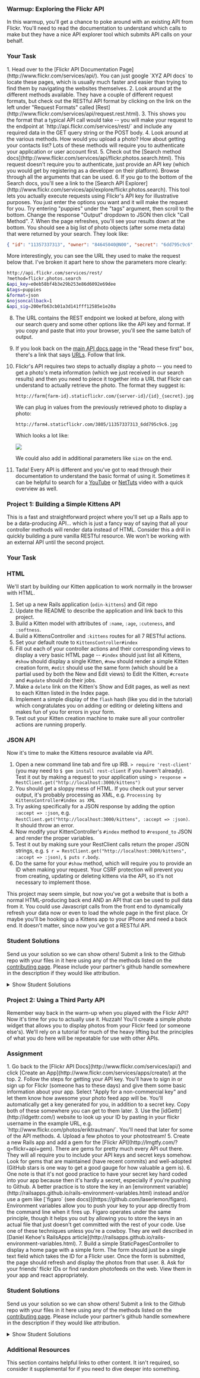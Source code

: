 ### Warmup: Exploring the Flickr API

In this warmup, you'll get a chance to poke around with an existing API from Flickr.  You'll need to read the documentation to understand which calls to make but they have a nice API explorer tool which submits API calls on your behalf.

### Your Task

<div class="lesson-content__panel" markdown="1">
1. Head over to the [Flickr API Documentation Page](http://www.flickr.com/services/api/).  You can just google `XYZ API docs` to locate these pages, which is usually much faster and easier than trying to find them by navigating the websites themselves.
2. Look around at the different methods available.  They have a couple of different request formats, but check out the RESTful API format by clicking on the link on the left under "Request Formats" called [Rest](http://www.flickr.com/services/api/request.rest.html).
3. This shows you the format that a typical API call would take -- you will make your request to the endpoint at `http://api.flickr.com/services/rest/` and include any required data in the GET query string or the POST body.
4. Look around at the various methods.  How would you upload a photo?  How about getting your contacts list?  Lots of these methods will require you to authenticate your application or user account first.
5. Check out the [Search method docs](http://www.flickr.com/services/api/flickr.photos.search.html).  This request doesn't require you to authenticate, just provide an API key (which you would get by registering as a developer on their platform).  Browse through all the arguments that can be used.
6. If you go to the bottom of the Search docs, you'll see a link to the [Search API Explorer](http://www.flickr.com/services/api/explore/flickr.photos.search).  This tool lets you actually execute requests using Flickr's API key for illustrative purposes.  You just enter the options you want and it will make the request for you.  Try entering "puppies" under the "tags" argument, then scroll to the bottom.  Change the response "Output" dropdown to JSON then click "Call Method".
7. When the page refreshes, you'll see your results down at the bottom.  You should see a big list of photo objects (after some meta data) that were returned by your search.  They look like:

   ~~~json
   { "id": "11357337313", "owner": "84645040@N00", "secret": "6dd795c9c6", "server": "3805", "farm": 4, "title": "Gavin-Feb2013-0127", "ispublic": 1, "isfriend": 0, "isfamily": 0 },
   ~~~

   More interestingly, you can see the URL they used to make the request below that.  I've broken it apart here to show the parameters more clearly:

   ~~~bash
   http://api.flickr.com/services/rest/
   ?method=flickr.photos.search
   &api_key=e0eb58bf4b3e29b253e86d6092e69dee
   &tags=puppies
   &format=json
   &nojsoncallback=1
   &api_sig=200efb63cb01a3d141fff12585e1e20a
   ~~~

8. The URL contains the REST endpoint we looked at before, along with our search query and some other options like the API key and format.  If you copy and paste that into your browser, you'll see the same batch of output.
9. If you look back on the [main API docs page](http://www.flickr.com/services/api/) in the "Read these first" box, there's a link that says [URLs](http://www.flickr.com/services/api/misc.urls.html).  Follow that link.
10. Flickr's API requires two steps to actually display a photo -- you need to get a photo's meta information (which we just received in our search results) and then you need to piece it together into a URL that Flickr can understand to actually retrieve the photo.  The format they suggest is:

    `http://farm{farm-id}.staticflickr.com/{server-id}/{id}_{secret}.jpg`

    We can plug in values from the previously retrieved photo to display a photo:

    `http://farm4.staticflickr.com/3805/11357337313_6dd795c9c6.jpg`

    Which looks a lot like:

    <img src="http://farm4.staticflickr.com/3805/11357337313_6dd795c9c6.jpg">

    We could also add in additional parameters like `size` on the end.

11. Tada! Every API is different and you've got to read through their documentation to understand the basic format of using it.  Sometimes it can be helpful to search for a [YouTube](http://www.youtube.com) or [NetTuts](http://code.tutsplus.com) video with a quick overview as well.

</div>

### Project 1: Building a Simple Kittens API

This is a fast and straightforward project where you'll set up a Rails app to be a data-producing API... which is just a fancy way of saying that all your controller methods will render data instead of HTML.  Consider this a drill in quickly building a pure vanilla RESTful resource.  We won't be working with an external API until the second project.

### Your Task

<div class="lesson-content__panel" markdown="1">

### HTML

We'll start by building our Kitten application to work normally in the browser with HTML.

1. Set up a new Rails application (`odin-kittens`) and Git repo
2. Update the README to describe the application and link back to this project.
3. Build a Kitten model with attributes of `:name`, `:age`, `:cuteness`, and `:softness`.
4. Build a KittensController and `:kittens` routes for all 7 RESTful actions.
3. Set your default route to `KittensController#index`
5. Fill out each of your controller actions and their corresponding views to display a very basic HTML page -- `#index` should just list all Kittens, `#show` should display a single Kitten, `#new` should render a simple Kitten creation form, `#edit` should use the same form (which should be a partial used by both the New and Edit views) to Edit the Kitten, `#create` and `#update` should do their jobs.
6. Make a `delete` link on the Kitten's Show and Edit pages, as well as next to each Kitten listed in the Index page.
7. Implement a simple display of the `flash` hash (like you did in the tutorial) which congratulates you on adding or editing or deleting kittens and makes fun of you for errors in your form.
8. Test out your Kitten creation machine to make sure all your controller actions are running properly.

### JSON API

Now it's time to make the Kittens resource available via API.

1. Open a new command line tab and fire up IRB.  `> require 'rest-client'` (you may need to `$ gem install rest-client` if you haven't already).  Test it out by making a request to your application using `> response = RestClient.get("http://localhost:3000/kittens")`
2. You should get a sloppy mess of HTML.  If you check out your server output, it's probably processing as XML, e.g. `Processing by KittensController#index as XML`
3. Try asking specifically for a JSON response by adding the option `:accept => :json`, e.g. `RestClient.get("http://localhost:3000/kittens", :accept => :json)`.  It should throw an error.
4. Now modify your KittenController's `#index` method to `#respond_to` JSON and render the proper variables.
5. Test it out by making sure your RestClient calls return the proper JSON strings, e.g. `$ r = RestClient.get("http://localhost:3000/kittens", :accept => :json)`, `$ puts r.body`.
6. Do the same for your `#show` method, which will require you to provide an ID when making your request.  Your CSRF protection will prevent you from creating, updating or deleting kittens via the API, so it's not necessary to implement those.

This project may seem simple, but now you've got a website that is both a normal HTML-producing back end AND an API that can be used to pull data from it.  You could use Javascript calls from the front end to dynamically refresh your data now or even to load the whole page in the first place.  Or maybe you'll be hooking up a Kittens app to your iPhone and need a back end.  It doesn't matter, since now you've got a RESTful API.

</div>

### Student Solutions
Send us your solution so we can show others! Submit a link to the Github repo with your files in it here using any of the methods listed on the [contributing page](http://github.com/TheOdinProject/curriculum/blob/master/contributing.md).  Please include your partner's github handle somewhere in the description if they would like attribution.

<details markdown="block">
  <summary> Show Student Solutions </summary>

* Add your solution below this line!
* [Braxton Lemmon's Solution](https://github.com/braxtonlemmon/odin-kittens)
* [Helmi's Solution](https://github.com/helmihidzir/odin-kittens)
* [Kevin Vuong's solution](https://github.com/fffear/odin-kittens)
* [Learnsometing's Solution](https://github.com/learnsometing/rails-odin-apis_users)
* [Simon Tharby's solution](https://github.com/jinjagit/kittens-api)
* [Jason McKee's solution](https://github.com/jttmckee/odin-kittens)
* [Chibuzor's solution](https://github.com/uzorjchibuzor/odin-kitten)
* [Javier Machin's solution](https://github.com/Javier-Machin/odin-lizards)
* [nmac's solution](https://github.com/nmacawile/odin-kittens)
* [brxck's solution](https://github.com/brxck/kittens-api)
* [Jmooree30's solution](https://github.com/jmooree30/odin-kittens.git)
* [theghall's solutions](https://github.com/theghall/odin-kittens.git)
* [Clayton Sweeten's solution](https://github.com/cjsweeten101/odin-kittens)
* [Jonathan Yiv's solution](https://github.com/JonathanYiv/odin-kittens)
* [mindovermiles262's solution](https://github.com/mindovermiles262/odin-kittens)
* [holdercp's solution](https://github.com/holdercp/odin-kittens)
* [Joshua Wootonn's solution](https://github.com/jose56wonton/kittens)
* [jfonz412's solution](https://github.com/jfonz412/odin-kittens)
* [Austin's Solution ](https://github.com/CouchofTomato/odin-kittens)
* [Rhys B.'s Solution ](https://github.com/105ron/odin_kittens)
* [sirramongabriel's solution](https://github.com/sirramongabriel/odin-kittens)
* [jamie's solution](https://github.com/Jberczel/odin-projects/tree/master/odin-kittens)
* [Donald's solution](https://github.com/donaldali/odin-rails/tree/master/odin-kittens)
* [Adrian Badarau's solution](https://github.com/adrianbadarau/Kittens-API)
* [Marina Sergeyeva's solution](https://github.com/imousterian/OdinProject/tree/master/Project3_Kittens/kittens)
* [Kate McFaul's solution](https://github.com/craftykate/odin-project/tree/master/Chapter_04-Advanced_Rails/kittens-api)
* [Vidul's solution](https://github.com/viparthasarathy/odin-kittens)
* [Jason Matthews' solution](https://github.com/fo0man/odin-kittens)
* [Dominik Stodolny's solution](https://github.com/dstodolny/odin-kittens)
* [Kevin Mulhern's solution](https://github.com/KevinMulhern/odin-kittens)
* [AtActionParks's solution](https://github.com/AtActionPark/odin_kittens)
* [Hutton Brandon's solution](https://github.com/Hutbytheton/odin-kittens)
* [Jeremy Mauzy's solution](https://github.com/apositivejam/the_odin_project/tree/master/odin-kittens)
* [dchen71's solution](https://github.com/dchen71/odin-kittens)
* [Matias Pan's solution](https://github.com/kriox26/odin-kittens)
* [Tomislav Mikulin's solution](https://github.com/MrKindle85/odin-kittens)
* [Florian Mainguy's solution](https://github.com/florianmainguy/theodinproject/tree/master/rails/odin-kittens)
* [lynchd2's solution](https://github.com/lynchd2/TOP-ruby-on-rails/tree/master/odin-photo-feeder)
* [Radi Totev's solution](https://github.com/raditotev/odin-kittens)
* [Luke Walker's solution](https://github.com/ubershibs/rails_course/tree/master/odin-kittens)
* [srashidi's solution](https://github.com/srashidi/APIs/tree/master/odin-kittens)
* [Scott Bobbitt's solution](https://github.com/sco-bo/kitten_api)
* [James Brooks's solution](https://github.com/jhbrooks/kittens-api)
* [Miguel Herrera's solution](https://github.com/migueloherrera/odin-kittens)
* [Sander Schepens's solution](https://github.com/schepens83/theodinproject.com/tree/master/rails/project11--odin-kittens/odin-kittens)
* [Top's solution](https://github.com/TopOneOfTopOne/kittens-api) - [View in Browser](https://teseter.herokuapp.com/)
* [Matt Velez's solution](https://github.com/Timecrash/rails-projects/tree/master/odin-kittens)
* [Fabricio Carrara's solution](https://github.com/fcarrara/odin-kittens)
* [David Chapman's solution](https://github.com/davidchappy/odin_training_projects/tree/master/odin-kittens-api)
* [Mayowa Pitan's solution](https://github.com/andela-mpitan/odin-kittens)
* [Shala Qweghen's solution](https://github.com/ShalaQweghen/odin-kittens)
* [Frank V's solution](https://github.com/fv42wid/kittens)
* [Amrr Bakry's solution (with API versioning)](https://github.com/Amrrbakry/rails_the_odin_project/tree/master/odin_kittens) - [View in Browser](https://still-woodland-31813.herokuapp.com/)
* [Dylan's Solution with comprehensive controller testing](https://github.com/resputin/the_odin_project/tree/master/Rails/odin-kittens)
* [DV's solution](https://github.com/dvislearning/odin-kittens)
* [Sophia Wu's solution](https://github.com/SophiaLWu/kittens-api)
* [Daniel Aguilar's solution](https://github.com/danaguilar/odin-kittens)
* [Francisco Carlos's solution](https://github.com/fcarlosdev/the_odin_project/tree/master/odin-kittens)
* [Punnadittr's solution](https://github.com/punnadittr/odin-kittens)
* [JZaitz's solution](https://github.com/JZaitz/Kittens-API)
* [Uy Bình's solution](https://github.com/uybinh/odin-kittens) - [View in Browser](https://odin-kitten-summer-hot.herokuapp.com/api/kittens/)
* [Areeba's solution](https://github.com/AREEBAISHTIAQ/odin-kittens)
* [Agon's solution](https://github.com/AgonIdrizi/kitten)
* [Malaika's Solution](https://github.com/malaikaMI/odin-kittens)
* [bchalman's solution](https://github.com/bchalman/odin-kittens)
* [Brendaneus' Solution](https://github.com/Brendaneus/the_odin_project/tree/master/ruby_on_rails/odin-kittens) - [View in Browser](https://odin-kittens-0.herokuapp.com/)
* [vanny96's Solution](https://github.com/vanny96/odin-kittens)
* [JamCry's Solution](https://github.com/jamcry/odin-kittens-api)
* [Jamesredux's Solution](https://github.com/Jamesredux/odin-kittens)

</details>

### Project 2: Using a Third Party API

Remember way back in the warm-up when you played with the Flickr API?  Now it's time for you to actually use it.  Huzzah!  You'll create a simple photo widget that allows you to display photos from your Flickr feed (or someone else's).  We'll rely on a tutorial for much of the heavy lifting but the principles of what you do here will be repeatable for use with other APIs.

### Assignment

<div class="lesson-content__panel" markdown="1">
1. Go back to the [Flickr API Docs](http://www.flickr.com/services/api/) and click [Create an App](http://www.flickr.com/services/apps/create/) at the top.
2. Follow the steps for getting your API key.  You'll have to sign in or sign up for Flickr (someone has to these days) and give them some basic information about your app.  Select "Apply for a non-commercial key" and let them know how awesome your photo feed app will be.  You'll automatically get a key generated for you, in addition to a secret key.  Copy both of these somewhere you can get to them later.
3. Use the [idGettr](http://idgettr.com/) website to look up your ID by pasting in your flickr username in the example URL, e.g. `http://www.flickr.com/photos/eriktrautman/`.  You'll need that later for some of the API methods.
4. Upload a few photos to your photostream!
5. Create a new Rails app and add a gem for the [Flickr API](http://lmgtfy.com/?q=flickr+api+gem). There are gems for pretty much every API out there. They will all require you to include your API keys and secret keys somehow. Look for gems that are maintained (have recent commits) and well-adopted (GitHub stars is one way to get a good gauge for how valuable a gem is).
6. One note is that it's not good practice to have your secret key hard coded into your app because then it's hardly a secret, especially if you're pushing to Github.  A better practice is to store the key in an [environment variable](http://railsapps.github.io/rails-environment-variables.html) instead and/or use a gem like [`figaro` (see docs)](https://github.com/laserlemon/figaro).  Environment variables allow you to push your key to your app directly from the command line when it fires up.  Figaro operates under the same principle, though it helps you out by allowing you to store the keys in an actual file that just doesn't get committed with the rest of your code.  Use one of these techniques unless you're a cowboy.  They are well described in [Daniel Kehoe's RailsApps article](http://railsapps.github.io/rails-environment-variables.html).
7. Build a simple StaticPagesController to display a home page with a simple form.  The form should just be a single text field which takes the ID for a Flickr user.  Once the form is submitted, the page should refresh and display the photos from that user.
8. Ask for your friends' flickr IDs or find random photofeeds on the web.  View them in your app and react appropriately.
</div>

### Student Solutions
Send us your solution so we can show others! Submit a link to the Github repo with your files in it here using any of the methods listed on the [contributing page](http://github.com/TheOdinProject/curriculum/blob/master/contributing.md).  Please include your partner's github handle somewhere in the description if they would like attribution.

<details markdown="block">
  <summary> Show Student Solutions </summary>

* Add your solution below this line!
* [Helmi's Solution](https://github.com/helmihidzir/odin_flickr)
* [Kevin Vuong's solution](https://github.com/fffear/odin_flickr)
* [Learnsometing's Solution](https://github.com/learnsometing/Rails-flickr_api)
* [Simon Tharby's solution](https://github.com/jinjagit/flickr-api) - [View in browser](https://findr-simontharby.herokuapp.com/)
* [Jason McKee's solution](https://github.com/jttmckee/odin-flickr.git) | [Live](https://immense-bayou-47624.herokuapp.com/)
* [Max Garber's solution](https://github.com/bubblebooy/odin-flickr)
* [Javier Machin's solution](https://github.com/Javier-Machin/Flickr-API)
* [szib's solution](https://github.com/szib/odin-flickr) - [View in browser](https://intense-escarpment-22977.herokuapp.com/)
* [nmac's solution](https://github.com/nmacawile/flickr-browsr) - [Heroku](https://ancient-coast-53530.herokuapp.com/?user=flickr)
* [brxck's solution](https://github.com/brxck/flickr-viewer) - [View in browser](https://protected-sea-14480.herokuapp.com/)
* [Jmooree30's solution](https://github.com/jmooree30/odin-api.git) - [View in browser](https://lit-bastion-68220.herokuapp.com/)
* [theghall's solution](https://github.com/theghall/odin-flickr.git)
* [Clayton Sweeten's solution](https://github.com/cjsweeten101/odin-flickr)
* [Jonathan Yiv's solution](https://github.com/JonathanYiv/flickr-api)
* [mindovermiles262's solution](https://github.com/mindovermiles262/flickr-api) - [View in browser](https://flickr-api-ad.herokuapp.com/)
* [leosoaivan's solution](https://github.com/leosoaivan/TOP_ror_flickr) - [View in browser](https://still-spire-50621.herokuapp.com/)
* [Joshua Wootonn's solution](https://github.com/jose56wonton/flickr_api_test)
* [holdercp's solution](https://github.com/holdercp/flickr-feed) - [View in browser](https://stark-brook-63398.herokuapp.com/)
* [Austin's solution](https://github.com/CouchofTomato/odin_flikr)
* [Rhys B.'s Solution ](https://github.com/105ron/flickrphotos) - [View in browser](https://calm-coast-27204.herokuapp.com)
* [Donald's solution](https://github.com/donaldali/odin-rails/tree/master/odin-flickr)
* [Adrian Badarau's solution](https://github.com/adrianbadarau/rails-flickr-api-test-app)
* [Jack's solution](https://github.com/jnguyen85/flickr_search)
* [Dominik Stodolny's solution](https://github.com/dstodolny/odin-flickr)
* [Alex's solution](https://github.com/alexgh123/odin-api-practice) - [View in browser](https://radiant-bastion-6163.herokuapp.com)
* [Kevin Mulhern's solution](https://github.com/KevinMulhern/odin-flickr-api-app)
* [AtActionPark's solution - With fix for ssl error on windows](https://github.com/AtActionPark/odin_flickr_api_app)
* [Jeremy Mauzy's solution](https://github.com/apositivejam/the_odin_project/tree/master/flickr_api)
* [Tomislav Mikulin's solution](https://github.com/MrKindle85/odin-flickr-api)
* [Luke Walker's solution](https://github.com/ubershibs/rails_course/tree/master/flickr-sidebar)
* [srashidi's solution](https://github.com/srashidi/APIs/tree/master/flickr-sidebar)
* [Scott Bobbitt's solution](https://github.com/sco-bo/flickr_widget) - [View in Browser](https://secure-refuge-22481.herokuapp.com/)
* [James Brooks's solution](https://github.com/jhbrooks/flickr-get) - [View in browser](https://still-tor-87008.herokuapp.com/)
* [Miguel Herrera's solution](https://github.com/migueloherrera/odin-photos)
* [Sander Schepens's solution](https://github.com/schepens83/theodinproject.com/tree/master/rails/project11--odin-kittens/flickr-viewer)
* [Top's solution](https://github.com/TopOneOfTopOne/flickr-api) - [View in Browser](https://flickr-apii.herokuapp.com/)
* [Matt Velez's solution](https://github.com/Timecrash/rails-projects/tree/master/flickr-sidebar)
* [David Chapman's solution](https://github.com/davidchappy/odin_training_projects/tree/master/flickr-api)
* [Mayowa Pitan's solution](https://github.com/andela-mpitan/odin-kittens) - [View in Browser](http://odin-kittens.herokuapp.com/)
* [Shala Qweghen's solution](https://github.com/ShalaQweghen/flickr-photo-finder) - [View in Browser](https://shielded-retreat-38986.herokuapp.com)
* [Dylan's Solution](https://github.com/resputin/the_odin_project/tree/master/Rails/flickr_api)
* [DV's solution](https://github.com/dvislearning/odin-flickr) - [View in Browser](http://serene-spire-20652.herokuapp.com)
* [Sophia Wu's solution](https://github.com/SophiaLWu/flickr-app-api) - [View in Browser](https://radiant-ravine-62439.herokuapp.com/)
* [Daniel Aguilar's solution](https://github.com/danaguilar/Flicker-fotos)
* [Francisco Carlos's solution](https://github.com/fcarlosdev/the_odin_project/tree/master/odin-flickr-api)
* [Punnadittr's solution](https://github.com/punnadittr/flickr-api-app) - [View in Browser](https://young-wildwood-74188.herokuapp.com/)
* [Areeba's solution](https://github.com/AREEBAISHTIAQ/flickr-browser)
* [Agon's solution](https://github.com/AgonIdrizi/Flickr_photos)
* [Malaika's Solution](https://github.com/malaikaMI/flickr-browser)
* [bchalman's solution](https://github.com/bchalman/odin-flickr-api)
* [Brendaneus' Solution](https://github.com/Brendaneus/the_odin_project/tree/master/ruby_on_rails/flickr-api) - [View in Browser](https://odin-flickr-api.herokuapp.com/)
* [Jamesredux's solution](https://github.com/Jamesredux/flickr_app) - [View in Browser](https://sleepy-castle-29757.herokuapp.com/)

</details>

### Additional Resources
This section contains helpful links to other content. It isn't required, so consider it supplemental for if you need to dive deeper into something.
